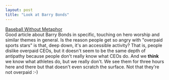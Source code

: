 ```yaml
---
layout: post
title: "Look at Barry Bonds"
---
```




<a href="http://www.nytimes.com/2002/09/01/magazine/01BONDS.html">Baseball Without Metaphor</a><br>
Good article about Barry Bonds in specific, touching  on hero worship and similar themes in general. Is the reason people get so angry with "overpaid sports stars" is that, deep down, it's an accessible activity? That is, people dislike overpaid CEOs, but it doesn't seem to be the same depth of antipathy because people don't really know what CEOs do. And we <b>think</b> we know what athletes do, but we really don't. We see them for three hours here and there but that doesn't even scratch the surface. Not that they're not overpaid :-)


